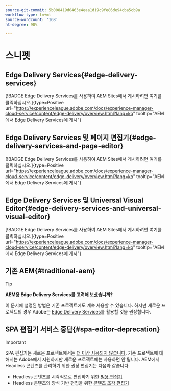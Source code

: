```yaml
---
source-git-commit: 5b008419d0463e4eaa1d19c9fe86de94cba5cb9a
workflow-type: tm+mt
source-wordcount: '168'
ht-degree: 98%

---
```

# 스니펫

## Edge Delivery Services{#edge-delivery-services}

[!BADGE Edge Delivery Services를 사용하여 AEM Sites에서 게시하려면 여기를 클릭하십시오.]{type=Positive url="https://experienceleague.adobe.com/docs/experience-manager-cloud-service/content/edge-delivery/overview.html?lang=ko" tooltip="AEM에서 Edge Delivery Services에 게시"}

## Edge Delivery Services 및 페이지 편집기{#edge-delivery-services-and-page-editor}

[!BADGE Edge Delivery Services를 사용하여 AEM Sites에서 게시하려면 여기를 클릭하십시오.]{type=Positive url="https://experienceleague.adobe.com/docs/experience-manager-cloud-service/content/edge-delivery/overview.html?lang=ko" tooltip="AEM에서 Edge Delivery Services에 게시"}

## Edge Delivery Services 및 Universal Visual Editor{#edge-delivery-services-and-universal-visual-editor}

[!BADGE Edge Delivery Services를 사용하여 AEM Sites에서 게시하려면 여기를 클릭하십시오.]{type=Positive url="https://experienceleague.adobe.com/docs/experience-manager-cloud-service/content/edge-delivery/overview.html?lang=ko" tooltip="AEM에서 Edge Delivery Services에 게시"}

## 기존 AEM{#traditional-aem}

>[!TIP]
>
>**AEM용 Edge Delivery Services를 고려해 보셨습니까?**
>
>이 문서에 설명된 방법은 기존 프로젝트에도 계속 사용할 수 있습니다. 하지만 새로운 프로젝트의 경우 Adobe는 [Edge Delivery Services](https://experienceleague.adobe.com/ko/docs/experience-manager-cloud-service/content/edge-delivery/overview)를 활용할 것을 권장합니다.

## SPA 편집기 서비스 중단{#spa-editor-deprecation}

>[!IMPORTANT]
>
>SPA 편집기는 새로운 프로젝트에서는 [더 이상 사용되지 않습니다](https://experienceleague.adobe.com/ko/docs/experience-manager-cloud-service/content/implementing/developing/hybrid/spa-editor-deprecation). 기존 프로젝트에 대해서는 Adobe에서 지원하지만 새로운 프로젝트에는 사용하면 안 됩니다. AEM에서 Headless 콘텐츠를 관리하기 위한 권장 편집기는 다음과 같습니다.
>
>* Headless 콘텐츠를 시각적으로 편집하기 위한 [범용 편집기](https://experienceleague.adobe.com/ko/docs/experience-manager-cloud-service/content/edge-delivery/wysiwyg-authoring/authoring)
>* Headless 콘텐츠의 양식 기반 편집을 위한 [콘텐츠 조각 편집기](https://experienceleague.adobe.com/ko/docs/experience-manager-cloud-service/content/assets/content-fragments/content-fragments-managing)
